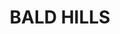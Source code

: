 ---
lastmod: '2025-04-06T06:05:21+00:00'
latitude: -27.314022
layout: suburb
longitude: 153.008731
postcode: '4036'
state: QLD
title: BALD HILLS
url: /qld/bald-hills/
---